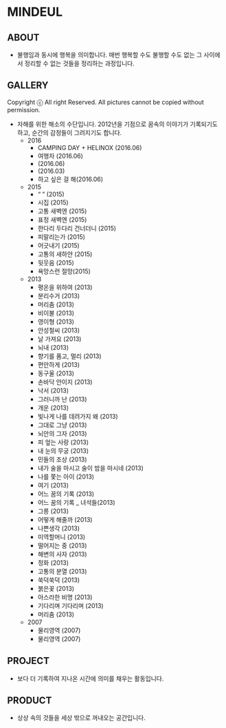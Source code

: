# MINDEUL

## ABOUT

- 불행임과 동시에 행복을 의미합니다. 매번 행복할 수도 불행할 수도 없는 그 사이에서 정리할 수 없는 것들을 정리하는 과정입니다.

## GALLERY

Copyright ⓒ All right Reserved. All pictures cannot be copied without permission.

- 자해를 위한 해소의 수단입니다. 2012년을 기점으로 꿈속의 이야기가 기록되기도 하고, 순간의 감정들이 그려지기도 합니다.
  - 2016
    - CAMPING DAY + HELINOX (2016.06)
    - 여행자 (2016.06)
    - (2016.06)
    - (2016.03)
    - 하고 싶은 걸 해(2016.06) 
  - 2015
    - “ ” (2015)
    - 시집 (2015)
    - 고통 새벽엔 (2015)
    - 표정 새벽엔 (2015)
    - 한다리 두다리 건너더니 (2015)
    - 피말리는가 (2015)
    - 어긋내기 (2015)
    - 고통의 새하얀 (2015)
    - 뒷웃음 (2015)
    - 욕망스런 절망(2015)
  - 2013
    - 평온을 위하여 (2013)
    - 분리수거 (2013)
    - 머리춤 (2013)
    - 비이불 (2013)
    - 영이형 (2013)
    - 안성철씨 (2013)
    - 날 가져요 (2013)
    - 뇌내 (2013)
    - 향기를 품고, 멀리 (2013)
    - 편안하게 (2013)
    - 동구울 (2013)
    - 손바닥 안이지 (2013)
    - 낙서 (2013)
    - 그러니까 난 (2013)
    - 개운 (2013)
    - 빛나게 나를 데려가지 왜 (2013)
    - 그대로 그냥 (2013)
    - 뇌안의 그자 (2013)
    - 피 엎는 사랑 (2013)
    - 내 눈의 무궁 (2013)
    - 민들의 조상 (2013)
    - 내가 술을 마시고 술이 밤을 마시네 (2013)
    - 나를 쫓는 아이 (2013)
    - 여기 (2013)
    - 어느 꿈의 기록 (2013)
    - 어느 꿈의 기록 _ 녀석들(2013)
    - 그릉 (2013)
    - 어떻게 해줄까 (2013)
    - 나쁜생각 (2013)
    - 미역할머니 (2013)
    - 떨어지는 중 (2013)
    - 해변의 사자 (2013)
    - 정화 (2013)
    - 고통의 분열 (2013)
    - 쑥덕쑥덕 (2013)
    - 붉은꽃 (2013)
    - 아스라한 비명 (2013)
    - 기다리며 기다리며 (2013)
    - 머리춤 (2013)
  - 2007
    - 물리영역 (2007)
    - 물리영역 (2007)
        
## PROJECT

- 보다 더 기록하여 지나온 시간에 의미를 채우는 활동입니다. 
## PRODUCT

- 상상 속의 것들을 세상 밖으로 꺼내오는 공간입니다. 
